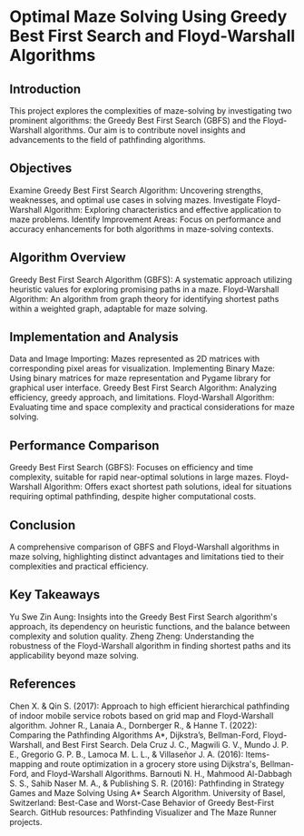 # Optimal Maze Solving Using Greedy Best First Search and Floyd-Warshall Algorithms
## Introduction
This project explores the complexities of maze-solving by investigating two prominent algorithms: the Greedy Best First Search (GBFS) and the Floyd-Warshall algorithms. Our aim is to contribute novel insights and advancements to the field of pathfinding algorithms.

## Objectives
Examine Greedy Best First Search Algorithm: Uncovering strengths, weaknesses, and optimal use cases in solving mazes.
Investigate Floyd-Warshall Algorithm: Exploring characteristics and effective application to maze problems.
Identify Improvement Areas: Focus on performance and accuracy enhancements for both algorithms in maze-solving contexts.

## Algorithm Overview
Greedy Best First Search Algorithm (GBFS): A systematic approach utilizing heuristic values for exploring promising paths in a maze.
Floyd-Warshall Algorithm: An algorithm from graph theory for identifying shortest paths within a weighted graph, adaptable for maze solving.

## Implementation and Analysis
Data and Image Importing: Mazes represented as 2D matrices with corresponding pixel areas for visualization.
Implementing Binary Maze: Using binary matrices for maze representation and Pygame library for graphical user interface.
Greedy Best First Search Algorithm: Analyzing efficiency, greedy approach, and limitations.
Floyd-Warshall Algorithm: Evaluating time and space complexity and practical considerations for maze solving.

## Performance Comparison
Greedy Best First Search (GBFS): Focuses on efficiency and time complexity, suitable for rapid near-optimal solutions in large mazes.
Floyd-Warshall Algorithm: Offers exact shortest path solutions, ideal for situations requiring optimal pathfinding, despite higher computational costs.

## Conclusion
A comprehensive comparison of GBFS and Floyd-Warshall algorithms in maze solving, highlighting distinct advantages and limitations tied to their complexities and practical efficiency.

## Key Takeaways
Yu Swe Zin Aung: Insights into the Greedy Best First Search algorithm's approach, its dependency on heuristic functions, and the balance between complexity and solution quality.
Zheng Zheng: Understanding the robustness of the Floyd-Warshall algorithm in finding shortest paths and its applicability beyond maze solving.

## References
Chen X. & Qin S. (2017): Approach to high efficient hierarchical pathfinding of indoor mobile service robots based on grid map and Floyd-Warshall algorithm.
Johner R., Lanaia A., Dornberger R., & Hanne T. (2022): Comparing the Pathfinding Algorithms A*, Dijkstra’s, Bellman-Ford, Floyd-Warshall, and Best First Search.
Dela Cruz J. C., Magwili G. V., Mundo J. P. E., Gregorio G. P. B., Lamoca M. L. L., & Villaseñor J. A. (2016): Items-mapping and route optimization in a grocery store using Dijkstra's, Bellman-Ford, and Floyd-Warshall Algorithms.
Barnouti N. H., Mahmood Al-Dabbagh S. S., Sahib Naser M. A., & Publishing S. R. (2016): Pathfinding in Strategy Games and Maze Solving Using A* Search Algorithm.
University of Basel, Switzerland: Best-Case and Worst-Case Behavior of Greedy Best-First Search.
GitHub resources: Pathfinding Visualizer and The Maze Runner projects.
